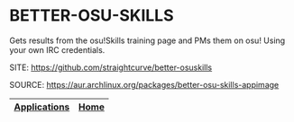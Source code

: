 # BETTER-OSU-SKILLS

 Gets results from the osu!Skills training page and PMs them on osu!
 Using your own IRC credentials.

 SITE: https://github.com/straightcurve/better-osuskills

 SOURCE: https://aur.archlinux.org/packages/better-osu-skills-appimage

 | [Applications](https://portable-linux-apps.github.io/apps.html) | [Home](https://portable-linux-apps.github.io)
 | --- | --- |
